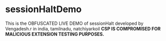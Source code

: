 # sessionHaltDemo
This is the OBFUSCATED LIVE DEMO of sessionHalt developed by Vengadesh.r in india, tamilnadu, natchiyarkoil
<b>CSP IS COMPROMISED FOR MALICIOUS EXTENSION TESTING PURPOSES.</b>
